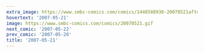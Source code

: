 ```yaml
---
extra_image: https://www.smbc-comics.com/comics/1448588938-20070521after.png
hovertext: '2007-05-21'
image: https://www.smbc-comics.com/comics/20070521.gif
next_comic: '2007-05-22'
prev_comic: '2007-05-20'
title: '2007-05-21'
---
```


